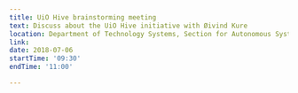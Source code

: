 ```yaml
---
title: UiO Hive brainstorming meeting
text: Discuss about the UiO Hive initiative with Øivind Kure
location: Department of Technology Systems, Section for Autonomous Systems and Sensor Technologies 
link: 
date: 2018-07-06
startTime: '09:30'
endTime: '11:00'

---
```


